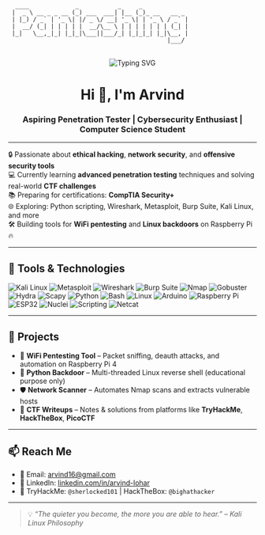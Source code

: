 <p align="center">
<pre>
<code>
  ____             _           _     _             
 |  _ \ __ _ _ __ (_) ___  ___| |__ (_)_ __   __ _ 
 | |_) / _` | '_ \| |/ _ \/ __| '_ \| | '_ \ / _` |
 |  __/ (_| | | | | |  __/\__ \ | | | | | | | (_| |
 |_|   \__,_|_| |_|_|\___||___/_| |_|_|_| |_|\__, |
                                             |___/ 
</code>
</pre>
</p>
<p align="center">
  <img src="https://readme-typing-svg.demolab.com?font=Fira+Code&size=24&duration=2000&pause=500&color=00FF00&center=true&vCenter=true&width=600&height=50&lines=Initializing+Arvind's+Cyber+Profile...;Loading+████░░░░░░░░+20%25;Loading+████████░░░░+60%25;Loading+██████████+100%25;Ready+to+Hack+the+Planet+%F0%9F%92%BB" alt="Typing SVG" />
</p>


<h1 align="center">Hi 👋, I'm Arvind</h1>
<h3 align="center">Aspiring Penetration Tester | Cybersecurity Enthusiast | Computer Science Student</h3>

---

🔒 Passionate about **ethical hacking**, **network security**, and **offensive security tools**  
💻 Currently learning **advanced penetration testing** techniques and solving real-world **CTF challenges**  
📚 Preparing for certifications: **CompTIA Security+**  
🌐 Exploring: Python scripting, Wireshark, Metasploit, Burp Suite, Kali Linux, and more  
🛠️ Building tools for **WiFi pentesting** and **Linux backdoors** on Raspberry Pi 🔥

---

## 🧰 Tools & Technologies

![Kali Linux](https://img.shields.io/badge/-Kali%20Linux-557C94?style=flat&logo=kalilinux&logoColor=white)
![Metasploit](https://img.shields.io/badge/-Metasploit-222222?style=flat&logo=metasploit&logoColor=white)
![Wireshark](https://img.shields.io/badge/-Wireshark-1679A7?style=flat&logo=wireshark&logoColor=white)
![Burp Suite](https://img.shields.io/badge/-Burp%20Suite-ff5722?style=flat&logo=burpsuite&logoColor=white)
![Nmap](https://img.shields.io/badge/-Nmap-00457C?style=flat&logo=nmap&logoColor=white)
![Gobuster](https://img.shields.io/badge/-Gobuster-4B4B4B?style=flat)
![Hydra](https://img.shields.io/badge/-Hydra-000000?style=flat)
![Scapy](https://img.shields.io/badge/-Scapy-3776AB?style=flat)
![Python](https://img.shields.io/badge/-Python-3776AB?style=flat&logo=python&logoColor=white)
![Bash](https://img.shields.io/badge/-Bash-4EAA25?style=flat&logo=gnubash&logoColor=white)
![Linux](https://img.shields.io/badge/-Linux-FCC624?style=flat&logo=linux&logoColor=black)
![Arduino](https://img.shields.io/badge/-Arduino-00979D?style=flat&logo=arduino&logoColor=white)
![Raspberry Pi](https://img.shields.io/badge/-Raspberry%20Pi-C51A4A?style=flat&logo=raspberrypi&logoColor=white)
![ESP32](https://img.shields.io/badge/-ESP32-323232?style=flat)
![Nuclei](https://img.shields.io/badge/-Nuclei-0f0f0f?style=flat)
![Scripting](https://img.shields.io/badge/-Scripting-blue?style=flat)
![Netcat](https://img.shields.io/badge/-Netcat-808080?style=flat)

---

## 🔭 Projects

- 🔧 **WiFi Pentesting Tool** – Packet sniffing, deauth attacks, and automation on Raspberry Pi 4  
- 🐍 **Python Backdoor** – Multi-threaded Linux reverse shell (educational purpose only)  
- 🛡️ **Network Scanner** – Automates Nmap scans and extracts vulnerable hosts  
- 🧠 **CTF Writeups** – Notes & solutions from platforms like **TryHackMe**, **HackTheBox**, **PicoCTF**  

---

## 📫 Reach Me

- 📧 Email: [arvind16@gmail.com](mailto:arvind16@gmail.com)  
- 💼 LinkedIn: [linkedin.com/in/arvind-lohar](https://www.linkedin.com/in/arvind-lohar-48824b266/)  
- 🔗 TryHackMe: `@sherlocked101` | HackTheBox: `@bighathacker`  

---

> 💡 _“The quieter you become, the more you are able to hear.” – Kali Linux Philosophy_
